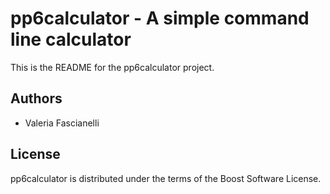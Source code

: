 pp6calculator - A simple command line calculator
================================================

This is the README for the pp6calculator project.

Authors
-------

- Valeria Fascianelli

License
-------
pp6calculator is distributed under the terms of the Boost Software License.